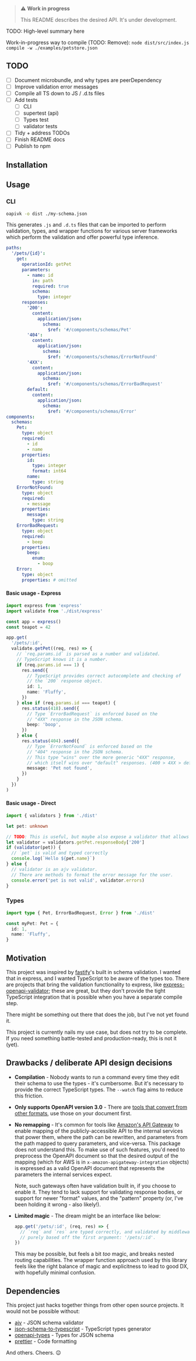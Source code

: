 > ⚠️ **Work in progress**
>
> This README describes the desired API. It's under development.

TODO: High-level summary here

Work-in-progress way to compile (TODO: Remove):
`node dist/src/index.js compile -w ./examples/petstore.json`

## TODO

- [ ] Document microbundle, and why types are peerDependency
- [ ] Improve validation error messages
- [ ] Compile all TS down to JS / .d.ts files
- [ ] Add tests
  - [ ] CLI
  - [ ] supertest (api)
  - [ ] Types test
  - [ ] validator tests
- [ ] Tidy + address TODOs
- [ ] Finish README docs
- [ ] Publish to npm

## Installation

## Usage

### CLI

```sh
oapivk -o dist ./my-schema.json
```

This generates `.js` and `.d.ts` files that can be imported to perform validation, types, and wrapper functions for various server frameworks which perform the validation and offer powerful type inference.

```yaml
paths:
  '/pets/{id}':
    get:
      operationId: getPet
      parameters:
        - name: id
          in: path
          required: true
          schema:
            type: integer
      responses:
        '200':
          content:
            application/json:
              schema:
                $ref: '#/components/schemas/Pet'
        '404':
          content:
            application/json:
              schema:
                $ref: '#/components/schemas/ErrorNotFound'
        '4XX':
          content:
            application/json:
              schema:
                $ref: '#/components/schemas/ErrorBadRequest'
        default:
          content:
            application/json:
              schema:
                $ref: '#/components/schemas/Error'
components:
  schemas:
    Pet:
      type: object
      required:
        - id
        - name
      properties:
        id:
          type: integer
          format: int64
        name:
          type: string
    ErrorNotFound:
      type: object
      required:
        - message
      properties:
        message:
          type: string
    ErrorBadRequest:
      type: object
      required:
        - beep
      properties:
        beep:
          enum:
            - boop
    Error:
      type: object
      properties: # omitted
```

#### Basic usage - Express

```ts
import express from 'express'
import validate from './dist/express'

const app = express()
const teapot = 42

app.get(
  '/pets/:id',
  validate.getPet((req, res) => {
    // `req.params.id` is parsed as a number and validated.
    // TypeScript knows it is a number.
    if (req.params.id === 1) {
      res.send({
        // TypeScript provides correct autocomplete and checking of
        // the `200` response object.
        id: 1,
        name: 'Fluffy',
      })
    } else if (req.params.id === teapot) {
      res.status(418).send({
        // Type `ErrorBadRequest` is enforced based on the
        // "4XX" response in the JSON schema.
        beep: 'boop',
      })
    } else {
      res.status(404).send({
        // Type `ErrorNotFound` is enforced based on the
        // "404" response in the JSON schema.
        // This type "wins" over the more generic "4XX" response,
        // which itself wins over "default" responses. (400 > 4XX > default)
        message: 'Pet not found',
      })
    }
  })
)
```

<!-- TODO: Tidy heading structure of this doc -->

#### Basic usage - Direct

```ts
import { validators } from './dist'

let pet: unknown

// TODO: This is useful, but maybe also expose a validator that allows you to just pass a status as a function argument, so "402" would work for "4XX" schema
let validator = validators.getPet.responseBody['200']
if (validator(pet)) {
  // `pet` is valid and typed correctly
  console.log(`Hello ${pet.name}`)
} else {
  // validator is an ajv validator.
  // There are methods to format the error message for the user.
  console.error('pet is not valid', validator.errors)
}
```

### Types

```ts
import type { Pet, ErrorBadRequest, Error } from './dist'

const myPet: Pet = {
  id: 1,
  name: 'Fluffy',
}
```

## Motivation

This project was inspired by [fastify](https://www.fastify.io/)'s built in schema validation. I wanted that in express, and I wanted TypeScript to be aware of the types too. There are projects that bring the validation functionality to express, like [express-openapi-validator](https://www.npmjs.com/package/express-openapi-validator); these are great, but they don't provide the tight TypeScript integration that is possible when you have a separate compile step.

There might be something out there that does the job, but I've not yet found it.

This project is currently nails my use case, but does not try to be complete. If you need something battle-tested and production-ready, this is not it (yet).

## Drawbacks / deliberate API design decisions

- **Compilation** - Nobody wants to run a command every time they edit their schema to use the types - it's cumbersome. But it's necessary to provide the correct TypeScript types. The `--watch` flag aims to reduce this friction.
- **Only supports OpenAPI version 3.0** - There are [tools that convert from other formats](https://www.npmjs.com/package/api-spec-converter), use those on your document first.
- **No remapping** - It's common for tools like [Amazon's API Gateway](https://aws.amazon.com/api-gateway/) to enable mapping of the publicly-accessible API to the internal services that power them, where the path can be rewritten, and parameters from the path mapped to query parameters, and vice-versa. This package does not understand this. To make use of such features, you'd need to preprocess the OpenAPI document so that the desired output of the mapping (which for AWS is in `x-amazon-apigateway-integration` objects) is expressed as a valid OpenAPI document that represents the parameters the internal services expect.

  Note, such gateways often have validation built in, if you choose to enable it. They tend to lack support for validating response bodies, or support for newer "format" values, and the "pattern" property (or, I've been holding it wrong - also likely!).

- **Limited magic** - The dream might be an interface like below:

  ```ts
  app.get('/pets/:id', (req, res) => {
    // `req` and `res` are typed correctly, and validated by middleware
    // purely based off the first argument: '/pets/:id'.
  })
  ```

  This may be possible, but feels a bit _too_ magic, and breaks nested routing capabilities. The wrapper function approach used by this library feels like the right balance of magic and explicitness to lead to good DX, with hopefully minimal confusion.

## Dependencies

This project just hacks together things from other open source projects. It would not be possible without:

- [ajv](https://www.npmjs.com/package/ajv) - JSON schema validator
- [json-schema-to-typescript](https://www.npmjs.com/package/json-schema-to-typescript) - TypeScript types generator
- [openapi-types](https://www.npmjs.com/package/openapi-types) - Types for JSON schema
- [prettier](https://www.npmjs.com/package/prettier) - Code formatting

And others. Cheers. 😉
